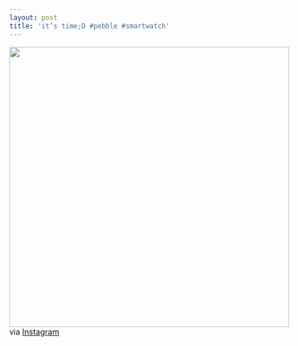 ```yaml
---
layout: post
title: 'it’s time;D #pebble #smartwatch'
---
```


<p><img src="http://distilleryimage10.s3.amazonaws.com/f1a0a19e868111e2abd422000a9f4de4_7.jpg" width="500" class="img-polaroid"/><br />
via <a href="http://instagr.am/p/WhjEUuGVvK">Instagram</a></p>

